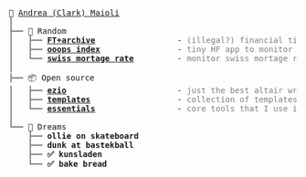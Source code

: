 <pre style="font-family:Menlo,'DejaVu Sans Mono',consolas,'Courier New',monospace">🧢 <a href="[https://koaning.io](https://clarkmaio.github.io/)">Andrea (Clark) Maioli</a>
<span style="color: #808080; text-decoration-color: #808080">┃ </span>
<span style="color: #808080; text-decoration-color: #808080">┣━━ </span>🐬 Random
<span style="color: #808080; text-decoration-color: #808080">┃   ┣━━ </span><span style="font-weight: bold"><a href="https://huggingface.co/spaces/clarkmaio/ft_archive">FT+archive</a></span>                 - <span style="color: #808080; text-decoration-color: #808080">(illegal?) financial times energy page mirror</span>
<span style="color: #808080; text-decoration-color: #808080">┃   ┣━━ </span><span style="font-weight: bold"><a href="https://github.com/clarkmaio/OoopsIndex">ooops index</a></span>                - <span style="color: #808080; text-decoration-color: #808080">tiny HF app to monitor vessels in Baltic sea</span>
<span style="color: #808080; text-decoration-color: #808080">┃   ┗━━ </span><span style="font-weight: bold"><a href="https://github.com/clarkmaio/SwissMortageRate">swiss mortage rate</a></span>         - <span style="color: #808080; text-decoration-color: #808080">monitor swiss mortage rate to be ready to ask rent reduction</span>
<span style="color: #808080; text-decoration-color: #808080">┃ </span>
<span style="color: #808080; text-decoration-color: #808080">┣━━ </span>📦 Open source
<span style="color: #808080; text-decoration-color: #808080">┃   ┣━━ </span><span style="font-weight: bold"><a href="https://github.com/clarkmaio/ezio">ezio</a></span>                       - <span style="color: #808080; text-decoration-color: #808080">just the best altair wrapper in the world (i guess also the only one)</span>
<span style="color: #808080; text-decoration-color: #808080">┃   ┣━━ </span><span style="font-weight: bold"><a href="?">templates</a></span>                  - <span style="color: #808080; text-decoration-color: #808080">collection of templates for python projects</span>
<span style="color: #808080; text-decoration-color: #808080">┃   ┗━━ </span><span style="font-weight: bold"><a href="?">essentials</a></span>                 - <span style="color: #808080; text-decoration-color: #808080">core tools that I use in every project</span>
<span style="color: #808080; text-decoration-color: #808080">┃ </span>
<span style="color: #808080; text-decoration-color: #808080">┗━━ </span>🦄 Dreams
<span style="color: #808080; text-decoration-color: #808080">    ┣━━ </span><span style="font-weight: bold">ollie on skateboard</span>  
<span style="color: #808080; text-decoration-color: #808080">    ┣━━ </span><span style="font-weight: bold">dunk at bastekball</span>                 
<span style="color: #808080; text-decoration-color: #808080">    ┣━━ </span><span style="font-weight: bold">✅ kunsladen</span>                 
<span style="color: #808080; text-decoration-color: #808080">    ┗━━ </span><span style="font-weight: bold">✅ bake bread</span> 
